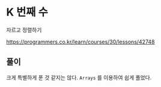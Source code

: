 # K 번째 수

자르고 정렬하기

https://programmers.co.kr/learn/courses/30/lessons/42748

## 풀이

크게 특별하게 푼 것 같지는 않다.
`Arrays` 를 이용하여 쉽게 풀었다.

